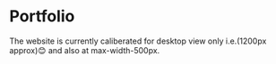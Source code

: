 # Portfolio
<p>The website is currently caliberated for desktop view only i.e.(1200px approx)😊 and also at max-width-500px.</p>
